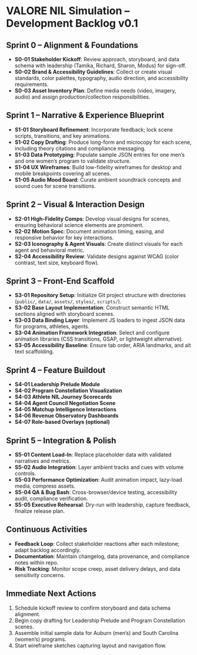 # VALORE NIL Simulation – Development Backlog v0.1

## Sprint 0 – Alignment & Foundations
- **S0-01 Stakeholder Kickoff**: Review approach, storyboard, and data schema with leadership (Tamika, Richard, Sharon, Modus) for sign-off.
- **S0-02 Brand & Accessibility Guidelines**: Collect or create visual standards, color palettes, typography, audio direction, and accessibility requirements.
- **S0-03 Asset Inventory Plan**: Define media needs (video, imagery, audio) and assign production/collection responsibilities.

## Sprint 1 – Narrative & Experience Blueprint
- **S1-01 Storyboard Refinement**: Incorporate feedback; lock scene scripts, transitions, and key animations.
- **S1-02 Copy Drafting**: Produce long-form and microcopy for each scene, including theory citations and compliance messaging.
- **S1-03 Data Prototyping**: Populate sample JSON entries for one men’s and one women’s program to validate structure.
- **S1-04 UX Wireframes**: Build low-fidelity wireframes for desktop and mobile breakpoints covering all scenes.
- **S1-05 Audio Mood Board**: Curate ambient soundtrack concepts and sound cues for scene transitions.

## Sprint 2 – Visual & Interaction Design
- **S2-01 High-Fidelity Comps**: Develop visual designs for scenes, ensuring behavioral science elements are prominent.
- **S2-02 Motion Spec**: Document animation timing, easing, and responsive behavior for key interactions.
- **S2-03 Iconography & Agent Visuals**: Create distinct visuals for each agent and behavioral metric.
- **S2-04 Accessibility Review**: Validate designs against WCAG (color contrast, text size, keyboard flow).

## Sprint 3 – Front-End Scaffold
- **S3-01 Repository Setup**: Initialize Git project structure with directories (`public/`, `data/`, `assets/`, `styles/`, `scripts/`).
- **S3-02 Base Layout Implementation**: Construct semantic HTML sections aligned with storyboard scenes.
- **S3-03 Data Binding Layer**: Implement JS loaders to ingest JSON data for programs, athletes, agents.
- **S3-04 Animation Framework Integration**: Select and configure animation libraries (CSS transitions, GSAP, or lightweight alternative).
- **S3-05 Accessibility Baseline**: Ensure tab order, ARIA landmarks, and alt text scaffolding.

## Sprint 4 – Feature Buildout
- **S4-01 Leadership Prelude Module**
- **S4-02 Program Constellation Visualization**
- **S4-03 Athlete NIL Journey Scorecards**
- **S4-04 Agent Council Negotiation Scene**
- **S4-05 Matchup Intelligence Interactions**
- **S4-06 Revenue Observatory Dashboards**
- **S4-07 Role-based Overlays (optional)**

## Sprint 5 – Integration & Polish
- **S5-01 Content Load-In**: Replace placeholder data with validated narratives and metrics.
- **S5-02 Audio Integration**: Layer ambient tracks and cues with volume controls.
- **S5-03 Performance Optimization**: Audit animation impact, lazy-load media, compress assets.
- **S5-04 QA & Bug Bash**: Cross-browser/device testing, accessibility audit, compliance verification.
- **S5-05 Executive Rehearsal**: Dry-run with leadership, capture feedback, finalize release plan.

## Continuous Activities
- **Feedback Loop**: Collect stakeholder reactions after each milestone; adapt backlog accordingly.
- **Documentation**: Maintain changelog, data provenance, and compliance notes within repo.
- **Risk Tracking**: Monitor scope creep, asset delivery delays, and data sensitivity concerns.

## Immediate Next Actions
1. Schedule kickoff review to confirm storyboard and data schema alignment.
2. Begin copy drafting for Leadership Prelude and Program Constellation scenes.
3. Assemble initial sample data for Auburn (men’s) and South Carolina (women’s) programs.
4. Start wireframe sketches capturing layout and navigation flow.
